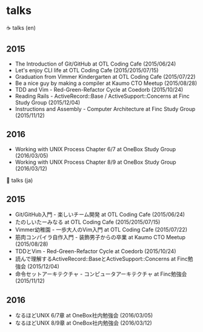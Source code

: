 # talks

:coffee: talks (en)

## 2015

* The Introduction of Git/GitHub at OTL Coding Cafe (2015/06/24)
* Let's enjoy CLI life at OTL Coding Cafe (2015/2015/07/15)
* Graduation from Vimmer Kindergarten at OTL Coding Cafe (2015/07/22)
* Be a nice guy by making a compiler at Kaumo CTO Meetup (2015/08/28)
* TDD and Vim - Red-Green-Refactor Cycle at Coedorb (2015/10/24)
* Reading Rails - ActiveRecord::Base / ActiveSupport::Concerns at Finc Study Group (2015/12/04)
* Instructions and Assembly - Computer Architecture at Finc Study Group (2015/11/12)

## 2016

* Working with UNIX Process Chapter 6/7 at OneBox Study Group (2016/03/05)
* Working with UNIX Process Chapter 8/9 at OneBox Study Group (2016/03/12)


:tea: talks (ja)

## 2015

* Git/GitHub入門 - 楽しいチーム開発 at OTL Coding Cafe (2015/06/24)
* たのしいたーみなる at OTL Coding Cafe (2015/2015/07/15)
* Vimmer幼稚園 - 一歩大人のVim入門 at OTL Coding Cafe (2015/07/22)
* 筋肉コンパイラ自作入門 - 装飾男子からの卒業 at Kaumo CTO Meetup (2015/08/28)
* TDDとVim - Red-Green-Refactor Cycle at Coedorb (2015/10/24)
* 読んで理解するActiveRecord::BaseとActiveSupport::Concerns at Finc勉強会 (2015/12/04)
* 命令セットアーキテクチャ - コンピュータアーキテクチャ at Finc勉強会 (2015/11/12)

## 2016

* なるほどUNIX 6/7章 at OneBox社内勉強会 (2016/03/05)
* なるほどUNIX 8/9章 at OneBox社内勉強会 (2016/03/12)
